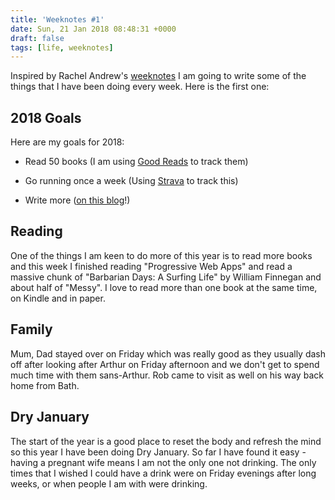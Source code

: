 ```yaml
---
title: 'Weeknotes #1'
date: Sun, 21 Jan 2018 08:48:31 +0000
draft: false
tags: [life, weeknotes]
---
```


Inspired by Rachel Andrew's [weeknotes](https://rachelandrew.co.uk/archives/2018/01/12/weeknotes-1/) I am going to write some of the things that I have been doing every week. Here is the first one:

2018 Goals
----------

Here are my goals for 2018:

*   Read 50 books (I am using [Good Reads](https://www.goodreads.com/review/list/16479131-andrew?read_at=2018) to track them)  
    
*   Go running once a week (Using [Strava](https://www.strava.com/athletes/115765) to track this)
*   Write more ([on this blog](/)!)

Reading
-------

One of the things I am keen to do more of this year is to read more books and this week I finished reading "Progressive Web Apps" and read a massive chunk of "Barbarian Days: A Surfing Life" by William Finnegan and about half of "Messy". I love to read more than one book at the same time, on Kindle and in paper. 

Family
------

Mum, Dad stayed over on Friday which was really good as they usually dash off after looking after Arthur on Friday afternoon and we don't get to spend much time with them sans-Arthur. Rob came to visit as well on his way back home from Bath. 

Dry January
-----------

The start of the year is a good place to reset the body and refresh the mind so this year I have been doing Dry January. So far I have found it easy - having a pregnant wife means I am not the only one not drinking. The only times that I wished I could have a drink were on Friday evenings after long weeks, or when people I am with were drinking.